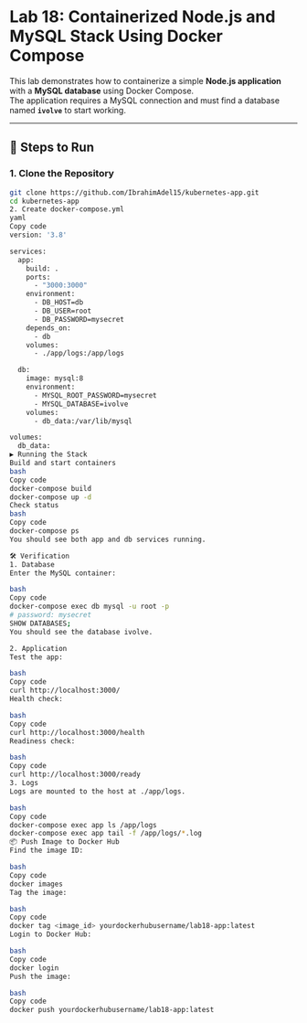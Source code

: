 # Lab 18: Containerized Node.js and MySQL Stack Using Docker Compose

This lab demonstrates how to containerize a simple **Node.js application** with a **MySQL database** using Docker Compose.  
The application requires a MySQL connection and must find a database named **`ivolve`** to start working.

---

## 🚀 Steps to Run

### 1. Clone the Repository
```bash
git clone https://github.com/IbrahimAdel15/kubernetes-app.git
cd kubernetes-app
2. Create docker-compose.yml
yaml
Copy code
version: '3.8'

services:
  app:
    build: .
    ports:
      - "3000:3000"
    environment:
      - DB_HOST=db
      - DB_USER=root
      - DB_PASSWORD=mysecret
    depends_on:
      - db
    volumes:
      - ./app/logs:/app/logs

  db:
    image: mysql:8
    environment:
      - MYSQL_ROOT_PASSWORD=mysecret
      - MYSQL_DATABASE=ivolve
    volumes:
      - db_data:/var/lib/mysql

volumes:
  db_data:
▶️ Running the Stack
Build and start containers
bash
Copy code
docker-compose build
docker-compose up -d
Check status
bash
Copy code
docker-compose ps
You should see both app and db services running.

🛠️ Verification
1. Database
Enter the MySQL container:

bash
Copy code
docker-compose exec db mysql -u root -p
# password: mysecret
SHOW DATABASES;
You should see the database ivolve.

2. Application
Test the app:

bash
Copy code
curl http://localhost:3000/
Health check:

bash
Copy code
curl http://localhost:3000/health
Readiness check:

bash
Copy code
curl http://localhost:3000/ready
3. Logs
Logs are mounted to the host at ./app/logs.

bash
Copy code
docker-compose exec app ls /app/logs
docker-compose exec app tail -f /app/logs/*.log
📦 Push Image to Docker Hub
Find the image ID:

bash
Copy code
docker images
Tag the image:

bash
Copy code
docker tag <image_id> yourdockerhubusername/lab18-app:latest
Login to Docker Hub:

bash
Copy code
docker login
Push the image:

bash
Copy code
docker push yourdockerhubusername/lab18-app:latest
